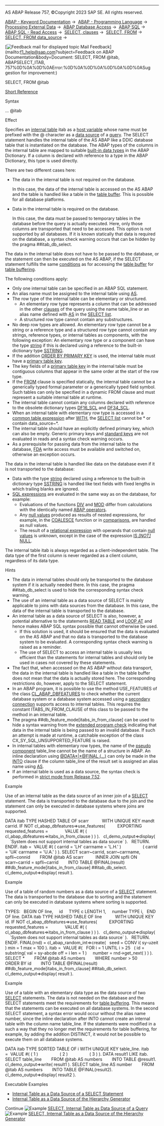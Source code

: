   

* * *

AS ABAP Release 757, ©Copyright 2023 SAP SE. All rights reserved.

[ABAP - Keyword Documentation](https://help.sap.com/doc/abapdocu_757_index_htm/7.57/en-US/abenabap.htm) →  [ABAP - Programming Language](https://help.sap.com/doc/abapdocu_757_index_htm/7.57/en-US/abenabap_reference.htm) →  [Processing External Data](https://help.sap.com/doc/abapdocu_757_index_htm/7.57/en-US/abenabap_language_external_data.htm) →  [ABAP Database Access](https://help.sap.com/doc/abapdocu_757_index_htm/7.57/en-US/abendb_access.htm) →  [ABAP SQL](https://help.sap.com/doc/abapdocu_757_index_htm/7.57/en-US/abenabap_sql.htm) →  [ABAP SQL - Read Access](https://help.sap.com/doc/abapdocu_757_index_htm/7.57/en-US/abenabap_sql_reading.htm) →  [SELECT, clauses](https://help.sap.com/doc/abapdocu_757_index_htm/7.57/en-US/abenselect_clauses.htm) →  [SELECT, FROM](https://help.sap.com/doc/abapdocu_757_index_htm/7.57/en-US/abapfrom_clause.htm) →  [SELECT, FROM data\_source](https://help.sap.com/doc/abapdocu_757_index_htm/7.57/en-US/abapselect_data_source.htm) → 

 [![](Mail.gif?object=Mail.gif&sap-language=EN "Feedback mail for displayed topic") Mail Feedback](mailto:f1_help@sap.com?subject=Feedback on ABAP Documentation&body=Document: SELECT, FROM @itab, ABAPSELECT_ITAB, 757%0D%0A%0D%0AError:%0D%0A%0D%0A%0D%0A%0D%0ASug
gestion for improvement:)

SELECT, FROM @itab

[Short Reference](https://help.sap.com/doc/abapdocu_757_index_htm/7.57/en-US/abapselect_shortref.htm)

Syntax

... @itab

Effect

Specifies an [internal table](https://help.sap.com/doc/abapdocu_757_index_htm/7.57/en-US/abeninternal_table_glosry.htm "Glossary Entry") itab as a [host variable](https://help.sap.com/doc/abapdocu_757_index_htm/7.57/en-US/abenabap_sql_host_variables.htm) whose name must be prefixed with the @ character as a [data source](https://help.sap.com/doc/abapdocu_757_index_htm/7.57/en-US/abapselect_data_source.htm) of a [query](https://help.sap.com/doc/abapdocu_757_index_htm/7.57/en-US/abenquery_glosry.htm "Glossary Entry"). The SELECT statement handles the internal table of the AS ABAP like a DDIC database table that is instantiated on the database. The ABAP types of the columns in the internal table are mapped to suitable [built-in data types](https://help.sap.com/doc/abapdocu_757_index_htm/7.57/en-US/abenddic_builtin_types.htm) in the ABAP Dictionary. If a column is declared with reference to a type in the ABAP Dictionary, this type is used directly.

There are two different cases here:

-   The data in the internal table is not required on the database.
    
    In this case, the data of the internal table is accessed on the AS ABAP and the table is handled like a table in the [table buffer](https://help.sap.com/doc/abapdocu_757_index_htm/7.57/en-US/abentable_buffer_glosry.htm "Glossary Entry"). This is possible for all database platforms.
    
-   Data in the internal table is required on the database.
    
    In this case, the data must be passed to temporary tables in the database before the query is actually executed. Here, only those columns are transported that need to be accessed. This option is not supported by all databases. If it is known statically that data is required on the database, a syntax check warning occurs that can be hidden by the pragma ##itab\_db\_select.
    

The data in the internal table does not have to be passed to the database, or the statement can then be executed on the AS ABAP, if the SELECT statement fulfills the same [conditions](https://help.sap.com/doc/abapdocu_757_index_htm/7.57/en-US/abenbuffer_restrictions.htm) as for accessing the [table buffer](https://help.sap.com/doc/abapdocu_757_index_htm/7.57/en-US/abentable_buffer_glosry.htm "Glossary Entry") for [table buffering](https://help.sap.com/doc/abapdocu_757_index_htm/7.57/en-US/abentable_buffering_glosry.htm "Glossary Entry").

The following conditions apply:

-   Only one internal table can be specified in an ABAP SQL statement.
-   An alias name must be assigned to the internal table using [AS](https://help.sap.com/doc/abapdocu_757_index_htm/7.57/en-US/abapfrom_clause.htm).
-   The row type of the internal table can be elementary or structured.
    -   An elementary row type represents a column that can be addressed in the other [clauses](https://help.sap.com/doc/abapdocu_757_index_htm/7.57/en-US/abenselect_clauses.htm) of the query using the name table\_line or an alias name defined with [AS](https://help.sap.com/doc/abapdocu_757_index_htm/7.57/en-US/abapselect_list.htm) in the [SELECT list](https://help.sap.com/doc/abapdocu_757_index_htm/7.57/en-US/abapselect_list.htm).
    -   A structured row type cannot contain any substructures.
-   No deep row types are allowed. An elementary row type cannot be a string or a reference type and a structured row type cannot contain any strings, reference types, or internal tables as components, with the following exception: An elementary row type or a component can have the type [string](https://help.sap.com/doc/abapdocu_757_index_htm/7.57/en-US/abenbuiltin_types_character.htm) if this is declared using a reference to the built-in dictionary type [SSTRING](https://help.sap.com/doc/abapdocu_757_index_htm/7.57/en-US/abenddic_builtin_types.htm).
-   If the addition [ORDER BY PRIMARY KEY](https://help.sap.com/doc/abapdocu_757_index_htm/7.57/en-US/abaporderby_clause.htm) is used, the internal table must have a [primary table key](https://help.sap.com/doc/abapdocu_757_index_htm/7.57/en-US/abenprimary_table_key_glosry.htm "Glossary Entry").
-   The key fields of a [primary table key](https://help.sap.com/doc/abapdocu_757_index_htm/7.57/en-US/abenprimary_table_key_glosry.htm "Glossary Entry") in the internal table must be contiguous columns that appear in the same order at the start of the row type.
-   If the [FROM](https://help.sap.com/doc/abapdocu_757_index_htm/7.57/en-US/abapfrom_clause.htm) clause is specified statically, the internal table cannot be a generically typed formal parameter or a generically typed field symbol. Such tables can only be specified in a dynamic FROM clause and must represent a suitable internal table at runtime.
-   The internal table cannot contain any columns declared with reference to the obsolete dictionary types [DF16\_SCL](https://help.sap.com/doc/abapdocu_757_index_htm/7.57/en-US/abenddic_builtin_types.htm) and [DF34\_SCL](https://help.sap.com/doc/abapdocu_757_index_htm/7.57/en-US/abenddic_builtin_types.htm).
-   When an internal table with elementary row type is accessed in a [common table expression](https://help.sap.com/doc/abapdocu_757_index_htm/7.57/en-US/abencommon_table_expression_glosry.htm "Glossary Entry") after [WITH](https://help.sap.com/doc/abapdocu_757_index_htm/7.57/en-US/abapwith.htm), the [SELECT list](https://help.sap.com/doc/abapdocu_757_index_htm/7.57/en-US/abapselect_list.htm) cannot be \* or contain data\_source~\*.
-   The internal table should have an explicitly defined primary key, which can also be empty. Generic primary keys and [standard keys](https://help.sap.com/doc/abapdocu_757_index_htm/7.57/en-US/abenstandard_key_glosry.htm "Glossary Entry") are not evaluated in reads and a syntax check warning occurs.
-   As a prerequisite for passing data from the internal table to the database, [FDA](https://help.sap.com/doc/abapdocu_757_index_htm/7.57/en-US/abenfast_data_access_glosry.htm "Glossary Entry") write access must be available and switched on, otherwise an exception occurs.

The data in the internal table is handled like data on the database even if it is not transported to the database:

-   Data with the type [string](https://help.sap.com/doc/abapdocu_757_index_htm/7.57/en-US/abenbuiltin_types_character.htm) declared using a reference to the built-in dictionary type [SSTRING](https://help.sap.com/doc/abapdocu_757_index_htm/7.57/en-US/abenddic_builtin_types.htm) is handled like text fields with fixed lengths in which trailing blanks are ignored.
-   [SQL expressions](https://help.sap.com/doc/abapdocu_757_index_htm/7.57/en-US/abapsql_expr.htm) are evaluated in the same way as on the database, for example:
    -   Evaluations of the functions [DIV](https://help.sap.com/doc/abapdocu_757_index_htm/7.57/en-US/abensql_arith_func.htm) and [MOD](https://help.sap.com/doc/abapdocu_757_index_htm/7.57/en-US/abensql_arith_func.htm) differ from calculations with the identically named [ABAP operators](https://help.sap.com/doc/abapdocu_757_index_htm/7.57/en-US/abenarith_operators.htm).
    -   Any [null values](https://help.sap.com/doc/abapdocu_757_index_htm/7.57/en-US/abennull_value_glosry.htm "Glossary Entry") produced as results of nested expressions, for example, in the [COALESCE](https://help.sap.com/doc/abapdocu_757_index_htm/7.57/en-US/abensql_coalesce.htm) function or in [comparisons](https://help.sap.com/doc/abapdocu_757_index_htm/7.57/en-US/abenabap_sql_expr_logexp.htm), are handled as null values.
    -   The result of a [relational expression](https://help.sap.com/doc/abapdocu_757_index_htm/7.57/en-US/abenabap_sql_stmt_logexp.htm) with operands that contain [null values](https://help.sap.com/doc/abapdocu_757_index_htm/7.57/en-US/abennull_value_glosry.htm "Glossary Entry") is unknown, except in the case of the expression [IS *\[*NOT*\]* NULL](https://help.sap.com/doc/abapdocu_757_index_htm/7.57/en-US/abenwhere_logexp_null.htm).

The internal table itab is always regarded as a client-independent table. The data type of the first column is never regarded as a client column, regardless of its data type.

Hints

-   The data in internal tables should only be transported to the database system if it is actually needed there. In this case, the pragma ##itab\_db\_select is used to hide the corresponding syntax check warning.
-   The use of an internal table as a data source of SELECT is mainly applicable to joins with data sources from the database. In this case, the data of the internal table is transported to the database.
-   An internal table as a data source of SELECT is also, however, a potential alternative to the statements [READ TABLE](https://help.sap.com/doc/abapdocu_757_index_htm/7.57/en-US/abapread_table.htm) and [LOOP AT](https://help.sap.com/doc/abapdocu_757_index_htm/7.57/en-US/abaploop_at_itab.htm) and hence makes ABAP SQL syntax possible that cannot otherwise be used.
    -   If this solution is used, it should be ensured that the data is evaluated on the AS ABAP and that no data is transported to the database system to be evaluated. A corresponding syntax check warning is raised as a reminder.
    -   The use of SELECT to access an internal table is usually less efficient than the statements for internal tables and should only be used in cases not covered by these statements.
-   The fact that, when accessed on the AS ABAP without data transport, the data in the internal table is handled like a table in the table buffer does not mean that the data is actually stored here. The corresponding restrictions do, however, apply to the SELECT statement.
-   In an ABAP program, it is possible to use the method USE\_FEATURES of the class [CL\_ABAP\_DBFEATURES](https://help.sap.com/doc/abapdocu_757_index_htm/7.57/en-US/abencl_abap_dbfeatures.htm) to check whether the current database system or a database system accessed using a [secondary connection](https://help.sap.com/doc/abapdocu_757_index_htm/7.57/en-US/abensecondary_db_connection_glosry.htm "Glossary Entry") supports access to internal tables. This requires the constant ITABS\_IN\_FROM\_CLAUSE of this class to be passed to the method in an internal table.
-   The pragma ##db\_feature\_mode\[itabs\_in\_from\_clause\] can be used to hide a syntax warning from the [extended program check](https://help.sap.com/doc/abapdocu_757_index_htm/7.57/en-US/abenextended_program_check_glosry.htm "Glossary Entry") indicating that data in the internal table is being passed to an invalid database. If such an attempt is made at runtime, a catchable exception of the class CX\_SY\_SQL\_UNSUPPORTED\_FEATURE is raised.
-   In internal tables with elementary row types, the name of the [pseudo component](https://help.sap.com/doc/abapdocu_757_index_htm/7.57/en-US/abenpseudo_component_glosry.htm "Glossary Entry") table\_line cannot be the name of a structure in ABAP. An inline declaration using [@DATA*|*@FINAL (...)](https://help.sap.com/doc/abapdocu_757_index_htm/7.57/en-US/abapselect_into_target.htm) can only be made in the [INTO](https://help.sap.com/doc/abapdocu_757_index_htm/7.57/en-US/abapinto_clause.htm) clause if the column table\_line of the result set is assigned an alias name using [AS](https://help.sap.com/doc/abapdocu_757_index_htm/7.57/en-US/abapselect_list.htm).
-   If an internal table is used as a data source, the syntax check is performed in [strict mode from Release 7.52](https://help.sap.com/doc/abapdocu_757_index_htm/7.57/en-US/abenabap_sql_strictmode_752.htm).

Example

Use of an internal table as the data source of an inner join of a [SELECT](https://help.sap.com/doc/abapdocu_757_index_htm/7.57/en-US/abapselect.htm) statement. The data is transported to the database due to the join and the statement can only be executed in database systems where joins are supported.

DATA itab TYPE HASHED TABLE OF scarr
          WITH UNIQUE KEY mandt carrid.
IF NOT cl\_abap\_dbfeatures=>use\_features(
         EXPORTING
           requested\_features =
             VALUE #( ( cl\_abap\_dbfeatures=>itabs\_in\_from\_clause ) ) ).
  cl\_demo\_output=>display(
    \`System does not support internal tables as data source\` ).
  RETURN.
ENDIF.
itab =  VALUE #( ( carrid = 'LH' carrname = 'L.H.' )
                 ( carrid = 'UA' carrname = 'U.A.' ) ).
SELECT scarr~carrid, scarr~carrname, spfli~connid
       FROM @itab AS scarr
         INNER JOIN spfli ON scarr~carrid = spfli~carrid
       INTO TABLE @FINAL(result)
       ##db\_feature\_mode\[itabs\_in\_from\_clause\] ##itab\_db\_select.
cl\_demo\_output=>display( result ).

Example

Use of a table of random numbers as a data source of a [SELECT](https://help.sap.com/doc/abapdocu_757_index_htm/7.57/en-US/abapselect.htm) statement. The data is transported to the database due to sorting and the statement can only be executed in database systems where sorting is supported.

TYPES:
  BEGIN OF line,
    id     TYPE c LENGTH 1,
    number TYPE i,
  END OF line.
DATA itab TYPE HASHED TABLE OF line
          WITH UNIQUE KEY id.
IF NOT cl\_abap\_dbfeatures=>use\_features(
         EXPORTING
           requested\_features =
             VALUE #( ( cl\_abap\_dbfeatures=>itabs\_in\_from\_clause ) ) ).
  cl\_demo\_output=>display(
    \`System does not support internal tables as data source\` ).
  RETURN.
ENDIF.
FINAL(rnd) = cl\_abap\_random\_int=>create(
  seed = CONV i( sy-uzeit ) min = 1 max = 100 ).
itab =  VALUE #(
  FOR i = 1 UNTIL i > 25
  ( id = substring( val = sy-abcde off = i len = 1 )
    number = rnd->get\_next( ) ) ).
SELECT \*
       FROM @itab AS numbers
       WHERE number > 50
       ORDER BY id
       INTO TABLE @FINAL(result)
       ##db\_feature\_mode\[itabs\_in\_from\_clause\] ##itab\_db\_select.
cl\_demo\_output=>display( result ).

Example

Use of a table with an elementary data type as the data source of two [SELECT](https://help.sap.com/doc/abapdocu_757_index_htm/7.57/en-US/abapselect.htm) statements. The data is not needed on the database and the SELECT statements meet the requirements for [table buffering](https://help.sap.com/doc/abapdocu_757_index_htm/7.57/en-US/abensap_puffering.htm). This means that the statements can be executed on all database systems. In the second SELECT statement, a syntax error would occur without the alias name number, since the inline declaration after INTO cannot create an internal table with the column name table\_line. If the statements were modified in a such a way that they no longer met the requirements for table buffering, for example, by adding the addition DISTINCT, it would not be possible to execute them on all database systems.

DATA itab TYPE SORTED TABLE OF i WITH UNIQUE KEY table\_line.
itab =  VALUE #( ( 1 )
                 ( 2 )
                 ( 3 ) ).
DATA result1 LIKE itab.
SELECT table\_line
       FROM @itab AS numbers
       INTO TABLE @result1.
cl\_demo\_output=>write( result1 ).
SELECT table\_line AS number
       FROM @itab AS numbers
       INTO TABLE @FINAL(result2).
cl\_demo\_output=>display( result2 ).

Executable Examples

-   [Internal Table as a Data Source of a SELECT Statement](https://help.sap.com/doc/abapdocu_757_index_htm/7.57/en-US/abenselect_from_itab_abexa.htm)
-   [Internal Table as a Data Source of the Hierarchy Generator](https://help.sap.com/doc/abapdocu_757_index_htm/7.57/en-US/abenselect_from_itab_hiera_abexa.htm)

Continue
![Example](exa.gif "Example") [SELECT, Internal Table as Data Source of a Query](https://help.sap.com/doc/abapdocu_757_index_htm/7.57/en-US/abenselect_from_itab_abexa.htm)
![Example](exa.gif "Example") [SELECT, Internal Table as a Data Source of the Hierarchy Generator](https://help.sap.com/doc/abapdocu_757_index_htm/7.57/en-US/abenselect_from_itab_hiera_abexa.htm)